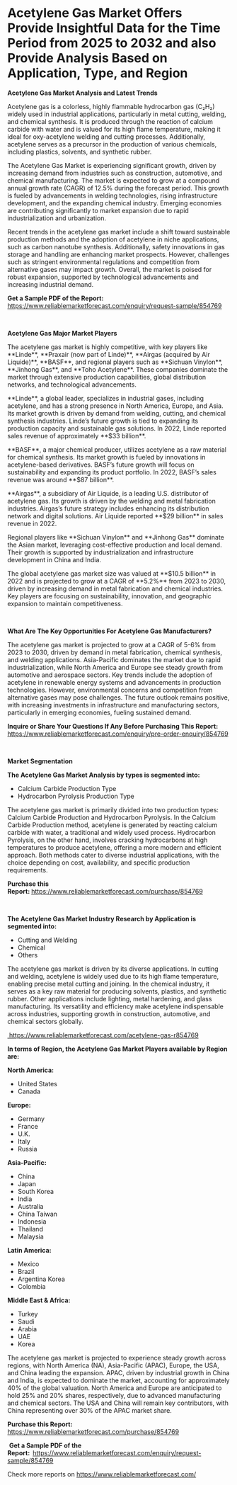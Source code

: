 <p><h1>Acetylene Gas Market Offers Provide Insightful Data for the Time Period from 2025 to 2032 and also Provide Analysis Based on Application, Type, and Region</h1></p><p><strong>Acetylene Gas Market Analysis and Latest Trends</strong></p>
<p><p>Acetylene gas is a colorless, highly flammable hydrocarbon gas (C₂H₂) widely used in industrial applications, particularly in metal cutting, welding, and chemical synthesis. It is produced through the reaction of calcium carbide with water and is valued for its high flame temperature, making it ideal for oxy-acetylene welding and cutting processes. Additionally, acetylene serves as a precursor in the production of various chemicals, including plastics, solvents, and synthetic rubber.</p><p>The Acetylene Gas Market is experiencing significant growth, driven by increasing demand from industries such as construction, automotive, and chemical manufacturing. The market is expected to grow at a compound annual growth rate (CAGR) of 12.5% during the forecast period. This growth is fueled by advancements in welding technologies, rising infrastructure development, and the expanding chemical industry. Emerging economies are contributing significantly to market expansion due to rapid industrialization and urbanization.</p><p>Recent trends in the acetylene gas market include a shift toward sustainable production methods and the adoption of acetylene in niche applications, such as carbon nanotube synthesis. Additionally, safety innovations in gas storage and handling are enhancing market prospects. However, challenges such as stringent environmental regulations and competition from alternative gases may impact growth. Overall, the market is poised for robust expansion, supported by technological advancements and increasing industrial demand.</p></p>
<p><strong>Get a Sample PDF of the Report:&nbsp;</strong> <a href="https://www.reliablemarketforecast.com/enquiry/request-sample/854769?utm_campaign=2144&utm_medium=2&utm_source=Github&utm_content=ia&utm_term=26012025&utm_id=acetylene-gas">https://www.reliablemarketforecast.com/enquiry/request-sample/854769</a></p>
<p>&nbsp;</p>
<p><strong>Acetylene Gas Major Market Players</strong></p>
<p><p>The acetylene gas market is highly competitive, with key players like **Linde**, **Praxair (now part of Linde)**, **Airgas (acquired by Air Liquide)**, **BASF**, and regional players such as **Sichuan Vinylon**, **Jinhong Gas**, and **Toho Acetylene**. These companies dominate the market through extensive production capabilities, global distribution networks, and technological advancements.</p><p>**Linde**, a global leader, specializes in industrial gases, including acetylene, and has a strong presence in North America, Europe, and Asia. Its market growth is driven by demand from welding, cutting, and chemical synthesis industries. Linde’s future growth is tied to expanding its production capacity and sustainable gas solutions. In 2022, Linde reported sales revenue of approximately **$33 billion**.</p><p>**BASF**, a major chemical producer, utilizes acetylene as a raw material for chemical synthesis. Its market growth is fueled by innovations in acetylene-based derivatives. BASF’s future growth will focus on sustainability and expanding its product portfolio. In 2022, BASF’s sales revenue was around **$87 billion**.</p><p>**Airgas**, a subsidiary of Air Liquide, is a leading U.S. distributor of acetylene gas. Its growth is driven by the welding and metal fabrication industries. Airgas’s future strategy includes enhancing its distribution network and digital solutions. Air Liquide reported **$29 billion** in sales revenue in 2022.</p><p>Regional players like **Sichuan Vinylon** and **Jinhong Gas** dominate the Asian market, leveraging cost-effective production and local demand. Their growth is supported by industrialization and infrastructure development in China and India.</p><p>The global acetylene gas market size was valued at **$10.5 billion** in 2022 and is projected to grow at a CAGR of **5.2%** from 2023 to 2030, driven by increasing demand in metal fabrication and chemical industries. Key players are focusing on sustainability, innovation, and geographic expansion to maintain competitiveness.</p></p>
<p>&nbsp;</p>
<p><strong>What Are The Key Opportunities For Acetylene Gas Manufacturers?</strong></p>
<p><p>The acetylene gas market is projected to grow at a CAGR of 5-6% from 2023 to 2030, driven by demand in metal fabrication, chemical synthesis, and welding applications. Asia-Pacific dominates the market due to rapid industrialization, while North America and Europe see steady growth from automotive and aerospace sectors. Key trends include the adoption of acetylene in renewable energy systems and advancements in production technologies. However, environmental concerns and competition from alternative gases may pose challenges. The future outlook remains positive, with increasing investments in infrastructure and manufacturing sectors, particularly in emerging economies, fueling sustained demand.</p></p>
<p><strong>Inquire or Share Your Questions If Any Before Purchasing This Report:</strong> <a href="https://www.reliablemarketforecast.com/enquiry/pre-order-enquiry/854769?utm_campaign=2144&utm_medium=2&utm_source=Github&utm_content=ia&utm_term=26012025&utm_id=acetylene-gas">https://www.reliablemarketforecast.com/enquiry/pre-order-enquiry/854769</a></p>
<p>&nbsp;</p>
<p><strong>Market Segmentation</strong></p>
<p><strong>The Acetylene Gas Market Analysis by types is segmented into:</strong></p>
<p><ul><li>Calcium Carbide Production Type</li><li>Hydrocarbon Pyrolysis Production Type</li></ul></p>
<p><p>The acetylene gas market is primarily divided into two production types: Calcium Carbide Production and Hydrocarbon Pyrolysis. In the Calcium Carbide Production method, acetylene is generated by reacting calcium carbide with water, a traditional and widely used process. Hydrocarbon Pyrolysis, on the other hand, involves cracking hydrocarbons at high temperatures to produce acetylene, offering a more modern and efficient approach. Both methods cater to diverse industrial applications, with the choice depending on cost, availability, and specific production requirements.</p></p>
<p><strong>Purchase this Report:&nbsp;</strong><a href="https://www.reliablemarketforecast.com/purchase/854769?utm_campaign=2144&utm_medium=2&utm_source=Github&utm_content=ia&utm_term=26012025&utm_id=acetylene-gas">https://www.reliablemarketforecast.com/purchase/854769</a></p>
<p>&nbsp;</p>
<p><strong>The Acetylene Gas Market Industry Research by Application is segmented into:</strong></p>
<p><ul><li>Cutting and Welding</li><li>Chemical</li><li>Others</li></ul></p>
<p><p>The acetylene gas market is driven by its diverse applications. In cutting and welding, acetylene is widely used due to its high flame temperature, enabling precise metal cutting and joining. In the chemical industry, it serves as a key raw material for producing solvents, plastics, and synthetic rubber. Other applications include lighting, metal hardening, and glass manufacturing. Its versatility and efficiency make acetylene indispensable across industries, supporting growth in construction, automotive, and chemical sectors globally.</p></p>
<p><a href="https://www.reliablemarketforecast.com/acetylene-gas-r854769?utm_campaign=2144&utm_medium=2&utm_source=Github&utm_content=ia&utm_term=26012025&utm_id=acetylene-gas">&nbsp;https://www.reliablemarketforecast.com/acetylene-gas-r854769</a></p>
<p><strong>In terms of Region, the Acetylene Gas Market Players available by Region are:</strong></p>
<p>
    <p> <strong> North America: </strong>
        <ul>
            <li>United States</li>
            <li>Canada</li>
        </ul>
        </p> 
    <p> <strong> Europe: </strong>
        <ul>
            <li>Germany</li>
            <li>France</li>
            <li>U.K.</li>
            <li>Italy</li>
            <li>Russia</li>
        </ul>
        </p> 
    <p> <strong> Asia-Pacific: </strong>
        <ul>
            <li>China</li>
            <li>Japan</li>
            <li>South Korea</li>
            <li>India</li>
            <li>Australia</li>
            <li>China Taiwan</li>
            <li>Indonesia</li>
            <li>Thailand</li>
            <li>Malaysia</li>
        </ul>
        </p> 
    <p> <strong> Latin America: </strong>
        <ul>
            <li>Mexico</li>
            <li>Brazil</li>
            <li>Argentina Korea</li>
            <li>Colombia</li>
        </ul>
        </p> 
    <p> <strong> Middle East & Africa: </strong>
        <ul>
            <li>Turkey</li>
            <li>Saudi</li>
            <li>Arabia</li>
            <li>UAE</li>
            <li>Korea</li>
        </ul>
    </p>
    </p>
<p><p>The acetylene gas market is projected to experience steady growth across regions, with North America (NA), Asia-Pacific (APAC), Europe, the USA, and China leading the expansion. APAC, driven by industrial growth in China and India, is expected to dominate the market, accounting for approximately 40% of the global valuation. North America and Europe are anticipated to hold 25% and 20% shares, respectively, due to advanced manufacturing and chemical sectors. The USA and China will remain key contributors, with China representing over 30% of the APAC market share.</p></p>
<p><strong>Purchase this Report: </strong><a href="https://www.reliablemarketforecast.com/purchase/854769?utm_campaign=2144&utm_medium=2&utm_source=Github&utm_content=ia&utm_term=26012025&utm_id=acetylene-gas">https://www.reliablemarketforecast.com/purchase/854769</a></p>
<p>&nbsp;<strong>Get a Sample PDF of the Report:&nbsp;&nbsp;</strong><a href="https://www.reliablemarketforecast.com/enquiry/request-sample/854769?utm_campaign=2144&utm_medium=2&utm_source=Github&utm_content=ia&utm_term=26012025&utm_id=acetylene-gas">https://www.reliablemarketforecast.com/enquiry/request-sample/854769</a></p>
<p><strong></strong></p>
<p>Check more reports on <a href="https://www.reliablemarketforecast.com/?utm_campaign=2144&utm_medium=2&utm_source=Github&utm_content=ia&utm_term=26012025&utm_id=acetylene-gas">https://www.reliablemarketforecast.com/</a></p>